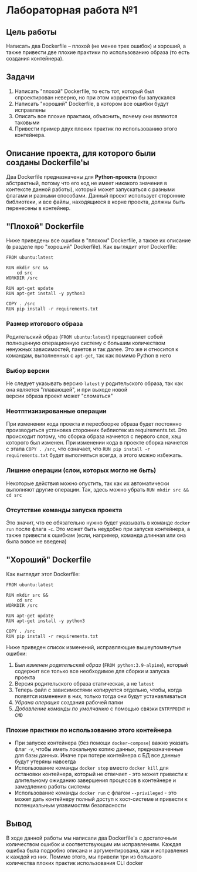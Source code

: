 # Лабораторная работа №1

## Цель работы
Написать два Dockerfile – плохой (не менее трех ошибок) и хороший, а также привести две плохие практики по 
использованию образа (то есть создания контейнера).

## Задачи
1. Написать "плохой" Dockerfile, то есть тот, который был спроектирован неверно, но при этом корректно бы запускался
2. Написать "хороший" Dockerfile, в котором все ошибки будут исправлены
3. Описать все плохие практики, объяснить, почему они являются таковыми
4. Привести пример двух плохих практик по использованию этого контейнера.

## Описание проекта, для которого были созданы Dockerfile'ы
Два Dockerfile предназначены для **Python-проекта** (проект абстрактный, потому что его код не имеет никакого значения
в контексте данной работы), который может запускаться с разными флагами и разными способами. 
Данный проект использует сторонние библиотеки, и все файлы, находящиеся в корне проекта, 
должны быть перенесены в контейнер.

## "Плохой" Dockerfile
Ниже приведены все ошибки в "плохом" Dockerfile, а также их описание (в разделе про "хороший" Dockerfile). 
Как выглядит этот Dockerfile:
```
FROM ubuntu:latest

RUN mkdir src &&
    cd src
WORKDIR /src

RUN apt-get update
RUN apt-get install -y python3

COPY . /src
RUN pip install -r requirements.txt
```

### Размер итогового образа
Родительский образ (`FROM ubuntu:latest`) представляет собой полноценную операционную систему 
с большим количеством ненужных зависимостей, пакетов и так далее. Это же и относится к командам, выполненных с `apt-get`,
так как помимо Python в него  

### Выбор версии
Не следует указывать версию `latest` у родительского образа, так как она является "плавающей", и при выходе новой \
версии образа проект может "сломаться"

### Неотптизизированные операции
При изменении кода проекта и пересбоорке образа будет постоянно производиться 
установка сторонних библиотек из requirements.txt. Это происходит потому, что сборка образа начнется с первого слоя, 
хэш которого был изменен. При изменении кода в проекте сборка начнется с этапа `COPY . /src`, что означает, 
что `RUN pip install -r requirements.txt` будет выполняться всегда, а этого можно избежать.

### Лишние операции (слои, которых могло не быть)
Некоторые действия можно опустить, так как их автоматически выполняют другие операции. Так, здесь можно убрать `RUN mkdir src && cd src`

### Отсутствие команды запуска проекта
Это значит, что ее обязательно нужно будет указывать в команде `docker run` после флага `-c`. Это может быть неудобно 
при запуске контейнера, а также привести к ошибкам (если, например, команда длинная или она была вовсе не введена)

## "Хороший" Dockerfile
Как выглядит этот Dockerfile:
```
FROM ubuntu:latest

RUN mkdir src &&
    cd src
WORKDIR /src

RUN apt-get update
RUN apt-get install -y python3

COPY . /src
RUN pip install -r requirements.txt
```
Ниже приведен список изменений, исправляющие вышеупомянутые ошибки:
1. Был _изменен родительский образ_ (`FROM python:3.9-alpine`), который содержит все только все необходимое для сборки 
и запуска проекта
2. Версия родительского образа статическая, а не `latest`
3. Теперь файл с зависимостями копируется отдельно, чтобы, когда появятся изменения в них, 
только тогда они будут устанавливаться
4. _Убрана операция_ создания рабочей папки
5. _Добавление команды по умолчанию_ с помощью связки `ENTRYPOINT` и `CMD`

### Плохие практики по использованию этого контейнера
- При запуске контейнера (без помощи `docker-compose`) важно указать флаг `-v`, чтобы иметь локальную копию данных, 
предназначенные для базы данных. Иначе при потере контейнера с БД все данные будут утеряны навсегда
- Использование команды `docker stop` вместо `docker kill` для остановки контейнера, который не отвечает - это
может привести к длительному ожиданию завершения процессов в контейнере и замедлению работы системы
- Использование команды `docker run` с флагом `--privileged` - это может дать контейнеру полный доступ к хост-системе 
и привести к потенциальным уязвимостям безопасности

## Вывод
В ходе данной работы мы написали два Dockerfile'а с достаточным количеством ошибок и соответствующим им исправлениям. 
Каждая ошибка была подробно описана и аргументирована, как и исправления к каждой из них. Помимо этого, мы привели 
три из большого количества плохих практик использования CLI docker
